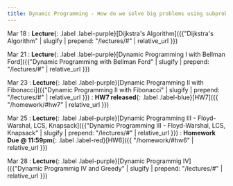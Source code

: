 ```yaml
---
title: Dynamic Programming - How do we solve big problems using subproblems? 
---
```


Mar 18
: **Lecture**{: .label .label-purple}[Dijkstra's Algorithm]({{"Dijkstra's Algorithm" | slugify | prepend: "/lectures/#" | relative_url }})

Mar 21
: **Lecture**{: .label .label-purple}[Dynamic Programming I with Bellman Ford]({{"Dynamic Programming with Bellman Ford" | slugify | prepend: "/lectures/#" | relative_url }})

Mar 23
: **Lecture**{: .label .label-purple}[Dynamic Programming II with Fibonacci]({{"Dynamic Programming II with Fibonacci" | slugify | prepend: "/lectures/#" | relative_url }})
: **HW7 released**{: .label .label-blue}[HW7]({{ "/homework/#hw7" | relative_url }})


Mar 25
: **Lecture**{: .label .label-purple}[Dynamic Programming III - Floyd-Warshal, LCS, Knapsack]({{"Dynamic Programming III - Floyd-Warshal, LCS, Knapsack" | slugify | prepend: "/lectures/#" | relative_url }})
: **Homework Due @ 11:59pm**{: .label .label-red}[HW6]({{ "/homework/#hw6" | relative_url }})

Mar 28
: **Lecture**{: .label .label-purple}[Dynamic Programmig IV]({{"Dynamic Programmig IV and Greedy" | slugify | prepend: "/lectures/#" | relative_url }})
